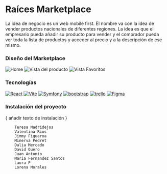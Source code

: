 # Raíces Marketplace

La idea de negocio es un web mobile first. 
El nombre va con la idea de vender productos nacionales de diferentes regiones. 
La idea es que el empresario pueda añadir su producto para vender y el comprador pueda ver toda la lista de productos y acceder 
al precio y a la descripción de ese mismo.


### Diseño del Marketplace

![Home](https://github.com/Equipo5-Raices/raices_equipo5/assets/118729017/556d7342-ba77-4625-8ea7-e3ed38481801)
![Vista del producto](https://github.com/Equipo5-Raices/raices_equipo5/assets/118729017/9d3cf887-0f19-4eaf-bf59-8065f9b5b0ec)
![Vista Favoritos](https://github.com/Equipo5-Raices/raices_equipo5/assets/118729017/9ee91fbe-72db-4179-96e2-555c68dc3bdf)




### Tecnologías 
<a href='https://github.com/shivamkapasia0' target="_blank"><img alt='React' src='https://img.shields.io/badge/ReactJS-100000?style=for-the-badge&logo=React&logoColor=FFFFFF&labelColor=5F6BD3&color=5F6BD3'/></a>
<a href='https://github.com/shivamkapasia0' target="_blank"><img alt='Vite' src='https://img.shields.io/badge/Vitte-100000?style=for-the-badge&logo=Vite&logoColor=white&labelColor=39B620&color=39B620'/></a>
<a href='https://github.com/shivamkapasia0' target="_blank"><img alt='Symfony' src='https://img.shields.io/badge/Symfony-100000?style=for-the-badge&logo=Symfony&logoColor=white&labelColor=black&color=black'/></a>
<a href='https://github.com/shivamkapasia0' target="_blank"><img alt='bootstrap' src='https://img.shields.io/badge/Bootstrap-100000?style=for-the-badge&logo=bootstrap&logoColor=white&labelColor=B85CDA&color=B85CDA'/></a>
<a href='https://github.com/shivamkapasia0' target="_blank"><img alt='trello' src='https://img.shields.io/badge/trello-100000?style=for-the-badge&logo=trello&logoColor=white&labelColor=726AFF&color=726AFF'/></a>
<a href='https://github.com/shivamkapasia0' target="_blank"><img alt='Figma' src='https://img.shields.io/badge/figma-100000?style=for-the-badge&logo=Figma&logoColor=white&labelColor=FF6ADA&color=000000'/></a>


### Instalación del proyecto 

{ añadir texto de instalación }




        Teresa Madridejos 
        Valentina Rios 
        Jimmy Figueroa
        Minerva Pedret
        Dalia Mercado
        David Quero
        Juan Antonio
        Maria Fernandez Santos 
        Laura P
        Lorena Morales
